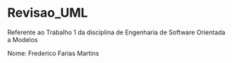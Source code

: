 # Revisao_UML
Referente ao Trabalho 1 da disciplina de Engenharia de Software Orientada a Modelos

Nome: Frederico Farias Martins
